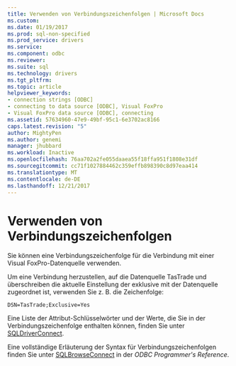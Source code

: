 ```yaml
---
title: Verwenden von Verbindungszeichenfolgen | Microsoft Docs
ms.custom: 
ms.date: 01/19/2017
ms.prod: sql-non-specified
ms.prod_service: drivers
ms.service: 
ms.component: odbc
ms.reviewer: 
ms.suite: sql
ms.technology: drivers
ms.tgt_pltfrm: 
ms.topic: article
helpviewer_keywords:
- connection strings [ODBC]
- connecting to data source [ODBC], Visual FoxPro
- Visual FoxPro data source [ODBC], connecting
ms.assetid: 57634960-47e9-49bf-95c1-6e3702ac8166
caps.latest.revision: "5"
author: MightyPen
ms.author: genemi
manager: jhubbard
ms.workload: Inactive
ms.openlocfilehash: 76aa702a2fe055daaea55f18ffa951f1808e31df
ms.sourcegitcommit: cc71f1027884462c359effb898390c8d97eaa414
ms.translationtype: MT
ms.contentlocale: de-DE
ms.lasthandoff: 12/21/2017
---
```

# <a name="using-connection-strings"></a>Verwenden von Verbindungszeichenfolgen
Sie können eine Verbindungszeichenfolge für die Verbindung mit einer Visual FoxPro-Datenquelle verwenden.  
  
 Um eine Verbindung herzustellen, auf die Datenquelle TasTrade und überschreiben die aktuelle Einstellung der exklusive mit der Datenquelle zugeordnet ist, verwenden Sie z. B. die Zeichenfolge:  
  
```  
DSN=TasTrade;Exclusive=Yes  
```  
  
 Eine Liste der Attribut-Schlüsselwörter und der Werte, die Sie in der Verbindungszeichenfolge enthalten können, finden Sie unter [SQLDriverConnect](../../odbc/microsoft/sqldriverconnect-visual-foxpro-odbc-driver.md).  
  
 Eine vollständige Erläuterung der Syntax für Verbindungszeichenfolgen finden Sie unter [SQLBrowseConnect](../../odbc/reference/syntax/sqlbrowseconnect-function.md) in der *ODBC Programmer's Reference*.

